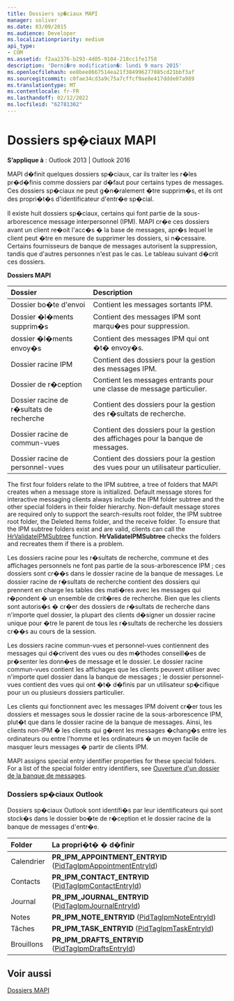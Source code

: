 ```yaml
---
title: Dossiers sp�ciaux MAPI
manager: soliver
ms.date: 03/09/2015
ms.audience: Developer
ms.localizationpriority: medium
api_type:
- COM
ms.assetid: f2aa2376-b293-4d05-9104-218cc1fe1758
description: 'Derni�re modification�: lundi 9 mars 2015'
ms.openlocfilehash: ee8bee8667514ea21f384996277085cd21bbf3af
ms.sourcegitcommit: c0fae34cd3a9c75a7cffcf9ae8e417ddde07a989
ms.translationtype: MT
ms.contentlocale: fr-FR
ms.lasthandoff: 02/12/2022
ms.locfileid: "62781302"
---
```

# <a name="mapi-special-folders"></a>Dossiers sp�ciaux MAPI

  
  
**S’applique à** : Outlook 2013 | Outlook 2016 
  
MAPI d�finit quelques dossiers sp�ciaux, car ils traiter les r�les pr�d�finis comme dossiers par d�faut pour certains types de messages. Ces dossiers sp�ciaux ne peut g�n�ralement �tre supprim�s, et ils ont des propri�t�s d'identificateur d'entr�e sp�cial.
  
Il existe huit dossiers sp�ciaux, certains qui font partie de la sous-arborescence message interpersonnel (IPM). MAPI cr�e ces dossiers avant un client re�oit l'acc�s � la base de messages, apr�s lequel le client peut �tre en mesure de supprimer les dossiers, si n�cessaire. Certains fournisseurs de banque de messages autorisent la suppression, tandis que d'autres personnes n'est pas le cas. Le tableau suivant d�crit ces dossiers.
  
**Dossiers MAPI**

|**Dossier**|**Description**|
|:-----|:-----|
|Dossier bo�te d'envoi  <br/> |Contient les messages sortants IPM. |
|Dossier �l�ments supprim�s  <br/> |Contient des messages IPM sont marqu�es pour suppression. |
|dossier �l�ments envoy�s  <br/> |Contient des messages IPM qui ont �t� envoy�s. |
|Dossier racine IPM  <br/> |Contient des dossiers pour la gestion des messages IPM. |
|Dossier de r�ception  <br/> |Contient les messages entrants pour une classe de message particulier. |
|Dossier racine de r�sultats de recherche  <br/> |Contient des dossiers pour la gestion des r�sultats de recherche. |
|Dossier racine de commun-vues  <br/> |Contient des dossiers pour la gestion des affichages pour la banque de messages. |
|Dossier racine de personnel-vues  <br/> |Contient des dossiers pour la gestion des vues pour un utilisateur particulier. |
   
The first four folders relate to the IPM subtree, a tree of folders that MAPI creates when a message store is initialized. Default message stores for interactive messaging clients always include the IPM folder subtree and the other special folders in their folder hierarchy. Non-default message stores are required only to support the search-results root folder, the IPM subtree root folder, the Deleted Items folder, and the receive folder. To ensure that the IPM subtree folders exist and are valid, clients can call the [HrValidateIPMSubtree](hrvalidateipmsubtree.md) function. **HrValidateIPMSubtree** checks the folders and recreates them if there is a problem. 
  
Les dossiers racine pour les r�sultats de recherche, commune et des affichages personnels ne font pas partie de la sous-arborescence IPM ; ces dossiers sont cr��s dans le dossier racine de la banque de messages. Le dossier racine de r�sultats de recherche contient des dossiers qui prennent en charge les tables des mati�res avec les messages qui r�pondent � un ensemble de crit�res de recherche. Bien que les clients sont autoris�s � cr�er des dossiers de r�sultats de recherche dans n'importe quel dossier, la plupart des clients d�signer un dossier racine unique pour �tre le parent de tous les r�sultats de recherche les dossiers cr��s au cours de la session. 
  
Les dossiers racine commun-vues et personnel-vues contiennent des messages qui d�crivent des vues ou des m�thodes conseill�es de pr�senter les donn�es de message et le dossier. Le dossier racine commun-vues contient les affichages que les clients peuvent utiliser avec n'importe quel dossier dans la banque de messages ; le dossier personnel-vues contient des vues qui ont �t� d�finis par un utilisateur sp�cifique pour un ou plusieurs dossiers particulier.
  
Les clients qui fonctionnent avec les messages IPM doivent cr�er tous les dossiers et messages sous le dossier racine de la sous-arborescence IPM, plut�t que dans le dossier racine de la banque de messages. Ainsi, les clients non-IPM � les clients qui g�rent les messages �chang�s entre les ordinateurs ou entre l'homme et les ordinateurs � un moyen facile de masquer leurs messages � partir de clients IPM. 
  
MAPI assigns special entry identifier properties for these special folders. For a list of the special folder entry identifiers, see [Ouverture d'un dossier de la banque de messages](opening-a-message-store-folder.md).
  
### <a name="outlook-special-folders"></a>Dossiers sp�ciaux Outlook

Dossiers sp�ciaux Outlook sont identifi�s par leur identificateurs qui sont stock�s dans le dossier bo�te de r�ception et le dossier racine de la banque de messages d'entr�e.
  
|**Folder**|**La propri�t� � d�finir**|
|:-----|:-----|
|Calendrier  <br/> |**PR_IPM_APPOINTMENT_ENTRYID** ([PidTagIpmAppointmentEntryId](pidtagipmappointmententryid-canonical-property.md))  <br/> |
|Contacts  <br/> |**PR_IPM_CONTACT_ENTRYID** ([PidTagIpmContactEntryId](pidtagipmcontactentryid-canonical-property.md))  <br/> |
|Journal  <br/> |**PR_IPM_JOURNAL_ENTRYID** ([PidTagIpmJournalEntryId](pidtagipmjournalentryid-canonical-property.md))  <br/> |
|Notes  <br/> |**PR_IPM_NOTE_ENTRYID** ([PidTagIpmNoteEntryId](pidtagipmnoteentryid-canonical-property.md))  <br/> |
|Tâches  <br/> |**PR_IPM_TASK_ENTRYID** ([PidTagIpmTaskEntryId](pidtagipmtaskentryid-canonical-property.md))  <br/> |
|Brouillons  <br/> |**PR_IPM_DRAFTS_ENTRYID** ([PidTagIpmDraftsEntryId](pidtagipmdraftsentryid-canonical-property.md))  <br/> |
   
## <a name="see-also"></a>Voir aussi



[Dossiers MAPI](mapi-folders.md)

